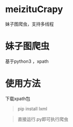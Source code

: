 # meizituCrapy
妹子图爬虫，支持多线程
# 妹子图爬虫
基于python3 ，xpath

# 使用方法
下载xpath包
>pip install lxml

>直接运行.py即可执行爬虫
